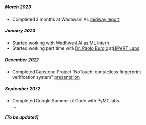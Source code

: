 ##### March 2023
- Completed 3 months at Wadhwani AI. [midway report](blogs/Mid-term-eval.pdf)
##### January 2023
- Started working with [Wadhwani AI](https://www.wadhwaniai.org) as ML intern
- Started working part time with [Dr. Paolo Burgio](https://hipert.unimore.it/employees/paolo-burgio/?doing_wp_cron=1680730782.2210509777069091796875) at[HiPeRT Labs](https://hipert.unimore.it)
##### December 2022
- Completed Capstone Project "NoTouch: contactless fingerprint verification system" [presentation](blogs/captsone_ppt.pdf)
##### September 2022
- Completed Google Summer of Code with PyMC labs. <br>
...
##### [To be updated] 